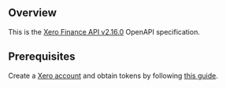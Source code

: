 ## Overview
This is the [Xero Finance API v2.16.0](https://developer.xero.com/documentation/api/finance/overview) OpenAPI specification.
## Prerequisites

 Create a [Xero account](https://developer.xero.com/app/manage) and obtain tokens by following [this guide](https://developer.xero.com/documentation/getting-started-guide/).
